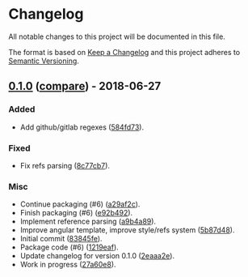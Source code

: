 # Changelog
All notable changes to this project will be documented in this file.

The format is based on [Keep a Changelog](http://keepachangelog.com/en/1.0.0/)
and this project adheres to [Semantic Versioning](http://semver.org/spec/v2.0.0.html).

## [0.1.0](https://gitlab.com/pawamoy/gitolog/tags/0.1.0) ([compare](https://gitlab.com/pawamoy/gitolog/compare/83845fe8d7deb85a2e093fe68a4b6a48b6d8e446...0.1.0)) - 2018-06-27

### Added
- Add github/gitlab regexes ([584fd73](https://gitlab.com/pawamoy/gitolog/commit/584fd73ec88ac51abbf8555d8f78b7144529e6b3)).

### Fixed
- Fix refs parsing ([8c77cb7](https://gitlab.com/pawamoy/gitolog/commit/8c77cb736971473837384a8238c3c53886d77c75)).

### Misc
- Continue packaging (#6) ([a29af2c](https://gitlab.com/pawamoy/gitolog/commit/a29af2cf990edf950b55a46ebea164ab068c9aec)).
- Finish packaging (#6) ([e92b492](https://gitlab.com/pawamoy/gitolog/commit/e92b4923a60d561c38150331dac9cd2e3ba6c130)).
- Implement reference parsing ([a9b4a89](https://gitlab.com/pawamoy/gitolog/commit/a9b4a89cd2737056166feb7a46da971549f1ffed)).
- Improve angular template, improve style/refs system ([5b87d48](https://gitlab.com/pawamoy/gitolog/commit/5b87d48acdf3aa0f5cc2731f48e372c4065d9f9b)).
- Initial commit ([83845fe](https://gitlab.com/pawamoy/gitolog/commit/83845fe8d7deb85a2e093fe68a4b6a48b6d8e446)).
- Package code (#6) ([1219eaf](https://gitlab.com/pawamoy/gitolog/commit/1219eafd02521f6f6ab942a02b7a7aee3d664143)).
- Update changelog for version 0.1.0 ([2eaaa2e](https://gitlab.com/pawamoy/gitolog/commit/2eaaa2e76fc35d111517ecd0a15daf65e705723c)).
- Work in progress ([27a60e8](https://gitlab.com/pawamoy/gitolog/commit/27a60e80e9a8308b88942311184346b1bfa4b0a8)).


